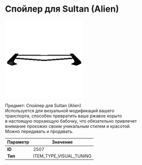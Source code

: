 # Спойлер для Sultan (Alien)

![Item Image](../img/2507.webp?raw=true)

Предмет: Спойлер для Sultan (Alien)<br>Используется для визуальной модификаций вашего<br>транспорта, способен превратить ваше ржавое корыто<br>в настоящую порхающую бабочку, что обязательно привлечет<br>внимание прохожих своим уникальным стилем и красотой.<br>Можно передавать и продавать.


| Параметр | Значение |
|----------|----------|
| **ID** | 2507 |
| **Тип** | ITEM_TYPE_VISUAL_TUNING |

